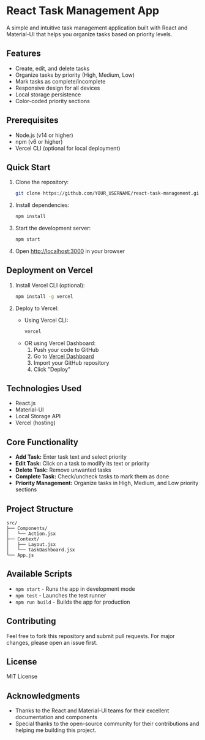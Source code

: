 # React Task Management App

A simple and intuitive task management application built with React and Material-UI that helps you organize tasks based on priority levels.

## Features

- Create, edit, and delete tasks
- Organize tasks by priority (High, Medium, Low)
- Mark tasks as complete/incomplete
- Responsive design for all devices
- Local storage persistence
- Color-coded priority sections

## Prerequisites

- Node.js (v14 or higher)
- npm (v6 or higher)
- Vercel CLI (optional for local deployment)

## Quick Start

1. Clone the repository:
   ```bash
   git clone https://github.com/YOUR_USERNAME/react-task-management.git
   ```

2. Install dependencies:
   ```bash
   npm install
   ```

3. Start the development server:
   ```bash
   npm start
   ```

4. Open [http://localhost:3000](http://localhost:3000) in your browser

## Deployment on Vercel

1. Install Vercel CLI (optional):
   ```bash
   npm install -g vercel
   ```

2. Deploy to Vercel:
   - Using Vercel CLI:
     ```bash
     vercel
     ```
   - OR using Vercel Dashboard:
     1. Push your code to GitHub
     2. Go to [Vercel Dashboard](https://vercel.com/dashboard)
     3. Import your GitHub repository
     4. Click "Deploy"

## Technologies Used

- React.js
- Material-UI
- Local Storage API
- Vercel (hosting)

## Core Functionality

- **Add Task:** Enter task text and select priority
- **Edit Task:** Click on a task to modify its text or priority
- **Delete Task:** Remove unwanted tasks
- **Complete Task:** Check/uncheck tasks to mark them as done
- **Priority Management:** Organize tasks in High, Medium, and Low priority sections

## Project Structure

```
src/
├── Components/
│   └── Action.jsx
├── Context/
│   ├── Layout.jsx
│   └── TaskDashboard.jsx
└── App.js
```

## Available Scripts

- `npm start` - Runs the app in development mode
- `npm test` - Launches the test runner
- `npm run build` - Builds the app for production

## Contributing

Feel free to fork this repository and submit pull requests. For major changes, please open an issue first.

## License

MIT License

## Acknowledgments

- Thanks to the React and Material-UI teams for their excellent documentation and components
- Special thanks to the open-source community for their contributions and helping me building this project.


